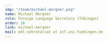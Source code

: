 ```yaml
---
img: "/team/michael-mergner.png"
name: Michael Mergner
role: Foreign Language Secretary (Tübingen)
order: 10
link: michael-mergner
mail: eml-sekretariat at inf.uni-tuebingen.de
---
```



